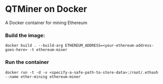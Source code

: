 # QTMiner on Docker
A Docker container for mining Ethereum

### Build the image:
`docker build . --build-arg ETHEREUM_ADDRESS=<your-ethereum-address-goes-here> -t ethereum-miner`

### Run the container
`docker run -t -d -v <specify-a-safe-path-to-store-data>:/root/.ethash --name ether-mining ethereum-miner`
